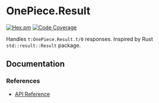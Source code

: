 # OnePiece.Result

[![Hex.pm](https://img.shields.io/hexpm/v/one_piece_result.svg)](https://hex.pm/packages/one_piece_result)
[![Code Coverage](https://codecov.io/gh/straw-hat-team/one_piece_result/branch/master/graph/badge.svg)](https://codecov.io/gh/straw-hat-team/one_piece_result)

Handles `t:OnePiece.Result.t/0` responses. Inspired by Rust `std::result::Result` package.

## Documentation

### References

- [API Reference](api-reference.html)
